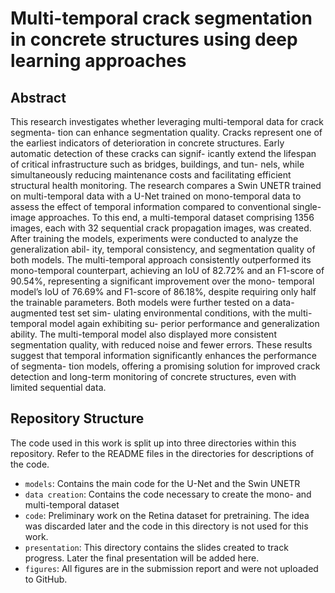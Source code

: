 # Multi-temporal crack segmentation in concrete structures using deep learning approaches

## Abstract

This research investigates whether leveraging multi-temporal data for crack segmenta- tion can enhance segmentation quality. Cracks represent one of the earliest indicators of deterioration in concrete structures. Early automatic detection of these cracks can signif- icantly extend the lifespan of critical infrastructure such as bridges, buildings, and tun- nels, while simultaneously reducing maintenance costs and facilitating efficient structural health monitoring. The research compares a Swin UNETR trained on multi-temporal data with a U-Net trained on mono-temporal data to assess the effect of temporal information compared to conventional single-image approaches. To this end, a multi-temporal dataset comprising 1356 images, each with 32 sequential crack propagation images, was created. After training the models, experiments were conducted to analyze the generalization abil- ity, temporal consistency, and segmentation quality of both models. The multi-temporal approach consistently outperformed its mono-temporal counterpart, achieving an IoU of 82.72% and an F1-score of 90.54%, representing a significant improvement over the mono- temporal model’s IoU of 76.69% and F1-score of 86.18%, despite requiring only half the trainable parameters. Both models were further tested on a data-augmented test set sim- ulating environmental conditions, with the multi-temporal model again exhibiting su- perior performance and generalization ability. The multi-temporal model also displayed more consistent segmentation quality, with reduced noise and fewer errors. These results suggest that temporal information significantly enhances the performance of segmenta- tion models, offering a promising solution for improved crack detection and long-term monitoring of concrete structures, even with limited sequential data.

## Repository Structure
The code used in this work is split up into three directories within this repository. Refer to the README files in the directories for descriptions of the code.

- `models`: Contains the main code for the U-Net and the Swin UNETR
- `data creation`: Contains the code necessary to create the mono- and multi-temporal dataset
- `code`: Preliminary work on the Retina dataset for pretraining. The idea was discarded later and the code in this directory is not used for this work.
- `presentation`: This directory contains the slides created to track progress. Later the final presentation will be added here.
- `figures`: All figures are in the submission report and were not uploaded to GitHub.


